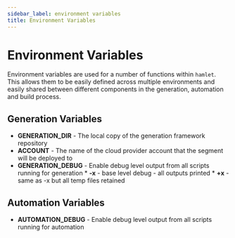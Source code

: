 ```yaml
---
sidebar_label: environment variables
title: Environment Variables
---
```

# Environment Variables

Environment variables are used for a number of functions within `hamlet`. This allows them to be easily defined across multiple environments and easily shared between different components in the generation, automation and build process.

## Generation Variables

* **GENERATION_DIR** - The local copy of the generation framework repository
* **ACCOUNT** - The name of the cloud provider account that the segment will be deployed to
* **GENERATION_DEBUG** - Enable debug level output from all scripts running for generation
        * **-x** - base level debug - all outputs printed
        * **+x** - same as -x but all temp files retained

## Automation Variables

* **AUTOMATION_DEBUG** - Enable debug level output from all scripts running for automation
